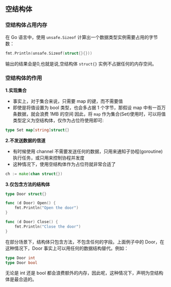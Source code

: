 ## 空结构体
### 空结构体占用内存
在 Go 语言中，使用 `unsafe.Sizeof` 计算出一个数据类型实例需要占用的字节数：
```go
fmt.Println(unsafe.Sizeof(struct{}{}))
```
输出的结果会是0,也就是说,空结构体 `struct{}` 实例不占据任何的内存空间。
### 空结构体的作用
**1.实现集合**
- 事实上，对于集合来说，只需要 map 的键，而不需要值
- 即使是将值设置为 bool 类型，也会多占据 1 个字节，那假设 map 中有一百万条数据，就会浪费 1MB 的空间
因此，将 `map` 作为集合(Set)使用时，可以将值类型定义为空结构体，仅作为占位符使用即可:
```go
type Set map[string]struct{}
```
**2.不发送数据的信道**
- 有时候使用 channel 不需要发送任何的数据，只用来通知子协程(goroutine)执行任务，或只用来控制协程并发度
- 这种情况下，使用空结构体作为占位符就非常合适了
```go
ch := make(chan struct{})
```
**3.仅包含方法的结构体**
```go
type Door struct{}

func (d Door) Open() {
	fmt.Println("Open the door")
}

func (d Door) Close() {
	fmt.Println("Close the door")
}
```
在部分场景下，结构体只包含方法，不包含任何的字段。上面例子中的 Door，在这种情况下，Door 事实上可以用任何的数据结构替代。例如：
```go
type Door int
type Door bool
```
无论是 int 还是 bool 都会浪费额外的内存，因此呢，这种情况下，声明为空结构体是最合适的。

